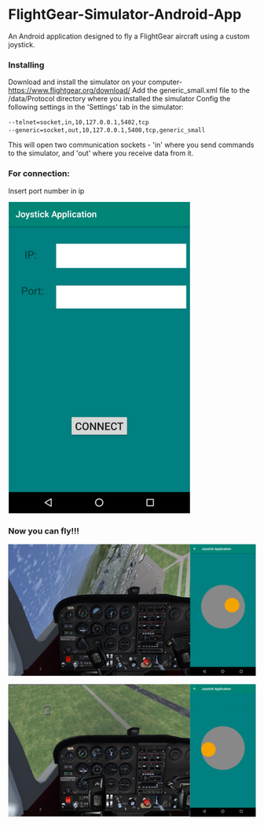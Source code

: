 # FlightGear-Simulator-Android-App
An Android application designed to fly a FlightGear aircraft using a custom joystick.

### Installing
Download and install the simulator on your computer- https://www.flightgear.org/download/
Add the generic_small.xml file to the /data/Protocol directory where you installed the simulator
Config the following settings in the 'Settings' tab in the simulator:
```
--telnet=socket,in,10,127.0.0.1,5402,tcp
--generic=socket,out,10,127.0.0.1,5400,tcp,generic_small
```
This will open two communication sockets - 'in' where you send commands to the simulator, and 'out' where you receive data from it.

### For connection:

Insert port number in ip


![main window](https://github.com/bariudin777/FlightGear-Simulator-Android-App/blob/master/3.png)

### Now you can fly!!!

![main window](https://github.com/bariudin777/FlightGear-Simulator-Android-App/blob/master/1.png)

![main window](https://github.com/bariudin777/FlightGear-Simulator-Android-App/blob/master/2.png)
